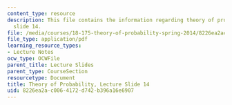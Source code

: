 ```yaml
---
content_type: resource
description: This file contains the information regarding theory of probability, lecture
  slide 14.
file: /media/courses/18-175-theory-of-probability-spring-2014/8226ea2ac0064172d742b396a16e6907_MIT18_175S14_Lecture14.pdf
file_type: application/pdf
learning_resource_types:
- Lecture Notes
ocw_type: OCWFile
parent_title: Lecture Slides
parent_type: CourseSection
resourcetype: Document
title: Theory of Probability, Lecture Slide 14
uid: 8226ea2a-c006-4172-d742-b396a16e6907
---
```

